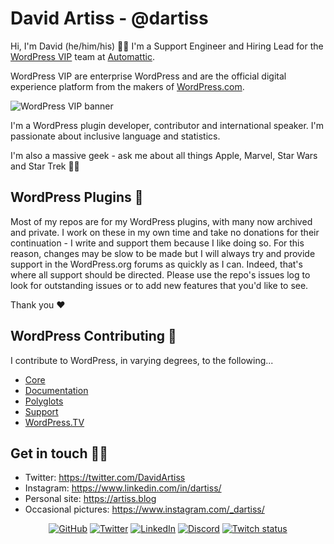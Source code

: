 # David Artiss - @dartiss
Hi, I'm David (he/him/his) 👋🏼 I'm a Support Engineer and Hiring Lead for the [WordPress VIP](https://wpvip.com) team at [Automattic](https://automattic.com). 

WordPress VIP are enterprise WordPress and are the official digital experience platform from the makers of [WordPress.com](https://wordpress.com/).

![WordPress VIP banner](https://artiss.blog/wp-content/uploads/2020/07/wpvip-linkedin-profile-banner-1.jpg)

I'm a WordPress plugin developer, contributor and international speaker. I'm passionate about inclusive language and statistics.

I'm also a massive geek - ask me about all things Apple, Marvel, Star Wars and Star Trek 🖖🏼

## WordPress Plugins 🔌
Most of my repos are for my WordPress plugins, with many now archived and private. I work on these in my own time and take no donations for their continuation - I write and support them because I like doing so. For this reason, changes may be slow to be made but I will always try and provide support in the WordPress.org forums as quickly as I can. Indeed, that's where all support should be directed. Please use the repo's issues log to look for outstanding issues or to add new features that you'd like to see.

Thank you ♥️

## WordPress Contributing 🤝
I contribute to WordPress, in varying degrees, to the following...
- [Core](https://make.wordpress.org/core/)
- [Documentation](https://make.wordpress.org/docs/)
- [Polyglots](https://make.wordpress.org/polyglots/)
- [Support](https://make.wordpress.org/support/)
- [WordPress.TV](https://make.wordpress.org/tv/)

## Get in touch 🤙🏼
- Twitter: https://twitter.com/DavidArtiss
- Instagram: https://www.linkedin.com/in/dartiss/
- Personal site: https://artiss.blog
- Occasional pictures: https://www.instagram.com/_dartiss/

<p align="center">
	<a href="https://github.com/dartiss"><img src="https://img.shields.io/github/followers/dartiss.svg?label=GitHub&style=social" alt="GitHub"></a>
	<a href="https://twitter.com/DavidArtiss"><img src="https://img.shields.io/twitter/follow/DavidArtiss?label=Twitter&style=social" alt="Twitter"></a>
	<a href="https://www.linkedin.com/in/dartiss"><img src="https://img.shields.io/badge/LinkedIn--_.svg?style=social&logo=linkedin" alt="LinkedIn"></a>
	<a href="https://discord.gg/GtwUUm"><img src="https://img.shields.io/discord/731879333408276520?label=Discord" alt="Discord"></a>
	<a href=""><img src="https://img.shields.io/twitch/status/darkstorm40" alt="Twitch status"></a>
</p>
